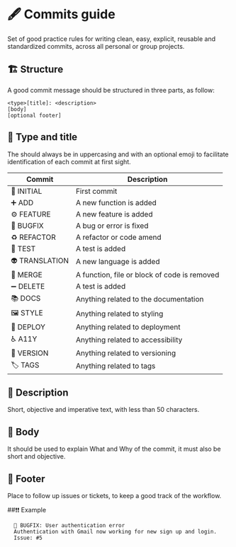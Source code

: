 # 🖋️ Commits guide
Set of good practice rules for writing clean, easy, explicit, reusable and standardized commits, across all personal or group projects.

## 🏗️ Structure
A good commit message should be structured in three parts, as follow:

```
<type>[title]: <description>
[body]
[optional footer]
```

## 📒 Type and title
The <type> should always be in uppercasing and with an optional emoji to facilitate identification of each commit at first sight.

  | Commit | Description |
| ----------- | ----------- |
| 🎉 INITIAL | First commit  |
| ➕ ADD | A new function is added |
| ⚙️ FEATURE | A new feature is added |
| 🐞 BUGFIX | A bug or error is fixed |
| ♻️ REFACTOR | A refactor or code amend  |
| 🚨 TEST | A test is added |
| 👽 TRANSLATION | A new language is added |
| 🔀 MERGE | A function, file or block of code is removed |
| ➖ DELETE | A test is added |
| 📚 DOCS | Anything related to the documentation |
| 🖼️ STYLE| Anything related to styling |
| 🚀 DEPLOY | Anything related to deployment |
| ♿ A11Y | Anything related to accessibility |
| 🔖 VERSION | Anything related to versioning |
| 🏷️ TAGS  | Anything related to tags |
  
## 💬 Description
Short, objective and imperative text, with less than 50 characters.
  
## 📝 Body
It should be used to explain What and Why of the commit, it must also be short and objective.
  
## 🐾 Footer
Place to follow up issues or tickets, to keep a good track of the workflow.
  
##❗❗ Example
````
  🐞 BUGFIX: User authentication error  
  Authentication with Gmail now working for new sign up and login.
  Issue: #5
